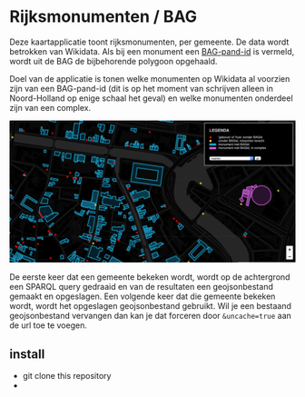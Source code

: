 # Rijksmonumenten / BAG

Deze kaartapplicatie toont rijksmonumenten, per gemeente. De data wordt betrokken van Wikidata. Als bij een monument een [BAG-pand-id](https://www.wikidata.org/wiki/Property:P5208) is vermeld, wordt uit de BAG de bijbehorende polygoon opgehaald.

Doel van de applicatie is tonen welke monumenten op Wikidata al voorzien zijn van een BAG-pand-id (dit is op het moment van schrijven alleen in Noord-Holland op enige schaal het geval) en welke monumenten onderdeel zijn van een complex. 

![monumenten in Haarlem](haarlem.png)

De eerste keer dat een gemeente bekeken wordt, wordt op de achtergrond een SPARQL query gedraaid en van de resultaten een geojsonbestand gemaakt en opgeslagen. Een volgende keer dat die gemeente bekeken wordt, wordt het opgeslagen geojsonbestand gebruikt. Wil je een bestaand geojsonbestand vervangen dan kan je dat forceren door `&uncache=true` aan de url toe te voegen.

## install

- git clone this repository
- 

